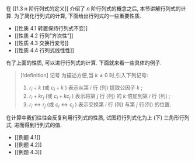 
在 [[1.3 n 阶行列式的定义]] 介绍了 $n$ 阶行列式的概念之后, 本节讲解行列式的计算.
为了简化行列式的计算, 下面给出行列式的一些重要性质.
- [[性质 4.1 转置保持行列式不变]]
- [[性质 4.2 行列“齐次性”]]
- [[性质 4.3 交换行変号]]
- [[性质 4.4 行列式线性性]]

有了上面的性质, 可以进行行列式的计算. 
下面就来看一些具体的例子.

> [!definition] 记号
> 为描述方便,当 $k \neq 0$ 时,引入下列记号:
> 1.  ${r}_{i} \div k$ (或 ${c}_{i} \div k$ ) 表示从第 $i$ 行 (列) 提取公因子 $k$ ;
> 2. ${r}_{i} + k{r}_{j}$ (或 ${c}_{i} + k{c}_{j}$ ) 表示将第 $j$ 行 (列) 的 $k$ 倍加到第 $i$ 行 (列) ;
> 3. ${r}_{i} \leftrightarrow {r}_{j}$ (或 ${c}_{i} \leftrightarrow {c}_{j}$ ) 表示交换第 $i$ 行 (列) 与第 $j$ 行(列) 的位置.

在计算中我们往往会反复利用行列式的性质, 试图将行列式化为上 (下) 三角形行列式, 进而得到行列式的值.

- [[例题 4.1]]
- [[例题 4.2]]
- [[例题 4.3]]


